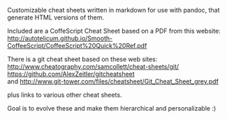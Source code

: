 
Customizable cheat sheets written in markdown for 
use with pandoc, that generate HTML versions of them.

Included are a CoffeScript Cheat Sheet based on a 
PDF from this website:   
http://autotelicum.github.io/Smooth-CoffeeScript/CoffeeScript%20Quick%20Ref.pdf   

There is a git cheat sheet based on these web sites:   
http://www.cheatography.com/samcollett/cheat-sheets/git/   
https://github.com/AlexZeitler/gitcheatsheet   
and http://www.git-tower.com/files/cheatsheet/Git_Cheat_Sheet_grey.pdf   

plus links to various other cheat sheets.  

Goal is to evolve these and make them hierarchical and personalizable :)

